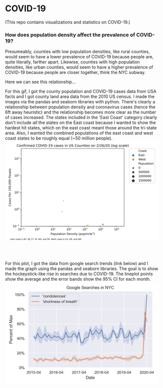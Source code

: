 # COVID-19
(This repo contains visualizations and statistics on COVID-19.)

### How does population density affect the prevalence of COVID-19? 

Presumeably, counties with low population densities, like rural counties, would seem to have a lower prevalence of COVID-19 because people are, quite literally, farther apart. Likewise, counties with high population densities, like urban counties, would seem to have a higher prevalence of COVID-19 because people are closer together, think the NYC subway. 

Here we can see this relationship...

For this gif, I got the county population and COVID-19 cases data from USA facts and I got county land area data from the 2010 US census. I made the images via the pandas and seaborn libraries with python. There's clearly a relationship between population density and coronavirus cases (hence the 6ft away heuristic) and the relationship becomes more clear as the number of cases increased. The states included in the 'East Coast' category clearly don't include *all* the states on the East coast because I wanted to show the hardest hit states, which on the east coast meant those around the tri-state area. Also, I wanted the combined populations of the east coast and west coast states to be roughly equal (~50 million people).
![](coast_size.gif)

<br>
<br>

For this plot, I got the data from google search trends (link below) and I made the graph using the pandas and seaborn libraries. The goal is to show the hockeystick-like rise in searches due to COVID-19. The lineplot points show the average and the error bands show the 95% CI for each month.
![](covid1.png)
